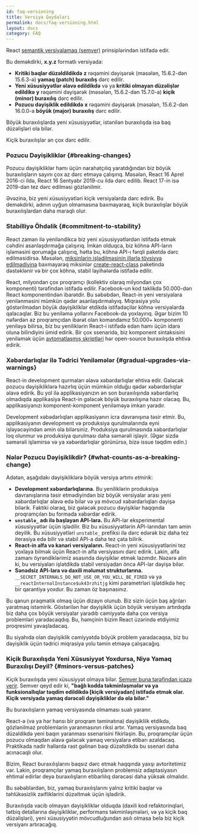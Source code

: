 ```yaml
---
id: faq-versioning
title: Versiya Qaydaları
permalink: docs/faq-versioning.html
layout: docs
category: FAQ
---
```


React [semantik versiyalamaq (semver)](https://semver.org/) prinsiplərindən istifadə edir.

Bu deməkdirki, **x.y.z** formatlı versiyada:

* **Kritiki baqlar düzəldildikdə** **z** rəqəmini dəyişərək (məsələn, 15.6.2-dən 15.6.3-ə) **yamaq (patch) buraxılış** dərc edilir.
* **Yeni xüsusiyyətlər əlavə edildikdə** və ya **kritiki olmayan düzəlişlər edildikə** **y** rəqəmini dəyişərək (məsələn, 15.6.2-dən 15.7.0-a) **kiçik (minor) buraxılış** dərc edilir.
* **Pozucu dəyişiklik edildikdə** **x** rəqəmini dəyişərək (məsələn, 15.6.2-dən 16.0.0-a **böyük (major) buraxılış** dərc edilir.

Böyük buraxılışlarda yeni xüsusiyyətlər, istənilən buraxılışda isə baq düzəlişləri ola bilər.

Kiçik buraxılışlar ən çox dərc edilir.

### Pozucu Dəyişikliklər {#breaking-changes}

Pozucu dəyişikliklər hamı üçün narahatçılıq yaratdığından biz böyük buraxılışların sayını çox az dərc etməyə çalışırıq. Məsələn, React 16 Aprel 2016-ci ildə, React 16 Sentyabr 2019-cu ildə dərc edilib. React 17-in isə 2019-dan tez dərc edilməsi gözlənilmir.

Əvəzinə, biz yeni xüsusiyyətləri kiçik versiyalarda dərc edirik. Bu deməkdirki, adının uyğun olmamasına baxmayaraq, kiçik buraxılışlar böyük buraxılışlardan daha maraqlı olur.

### Stabilliyə Öhdəlik {#commitment-to-stability}

React zaman ilə yeniləndikcə biz yeni xüsusiyyətlərdən istifadə etmək cəhdini asanlaşdırmağa çalışırıq. İmkan olduqca, biz köhnə API-ların işləməsini qorumağa çalışırıq, hətta bu, köhnə API-ı fərqli paketdə dərc edilməsidirsə. Məsələn, [miksinlərin işlədilməsinin illərlə tövsiyyə edilmədiyinə](/blog/2016/07/13/mixins-considered-harmful.html) baxmayaraq miksinlər [create-react-class](/docs/react-without-es6.html#mixins) paketində dəstəklənir və bir çox köhnə, stabil layihələrdə istifadə edilir.

React, milyondan çox proqramçı (kollektiv olaraq milyondan çox komponenti) tərəfindən istifadə edilir. Facebook-un kod təklikdə 50.000-dən React komponentindən ibarətdir. Bu səbəbdən, React-in yeni versiyalara yenilənməsini mümkün qədər asanlaşdırmalıyıq. Miqrasiya yolu göstərilmədən böyük dəyişikliklər etdikdə istifadəçilər köhnə versiyalarda qalacaqlar. Biz bu yeniləmə yollarını Facebook-da yoxlayırıq. Əgər bizim 10 nəfərdən az proqramçıdan ibarət olan komandamız 50.000+ komponenti yeniləyə bilirsə, biz bu yeniliklərin React-i istifadə edən hamı üçün idarə oluna bilindiyini ümid edirik. Bir çox ssenaridə, biz komponent sintaksisini yeniləmək üçün [avtomatlaşmış skriptləri](https://github.com/reactjs/react-codemod) hər open-source buraxılışda ehtiva edirik.

### Xəbərdarlıqlar ilə Tədrici Yeniləmələr {#gradual-upgrades-via-warnings}

React-in development qurmaları əlavə xəbərdarlıqlar ehtiva edir. Gələcək pozucu dəyişikliklərə hazırlıq üçün mümkün olduğu qədər xəbərdarlıqlar əlavə edirik. Bu yol ilə applikasiyanızın ən son buraxılışında xəbərdarlıq olmadıqda applikasiya React-in gələcək böyük buraxılışına hazır olacaq. Bu, applikasiyanızı komponent-komponent yeniləməyə imkan yaradır.

Development xəbədarlıqları applikasiyanın icra davranışına təsir etmir. Bu, applikasiyanın development və produksiya qurulmalarında eyni işləyəcəyindən əmin ola bilərsiniz. Produksiya qurulmasında xəbərdarlıqlar loq olunmur və produksiya qurulması daha səmərəli işləyir. (Əgər sizdə səmərəli işləmirsə və ya xəbərdarlıqlar görünürsə, bizə issue təqdim edin.)

### Nələr Pozucu Dəyişiklikdir? {#what-counts-as-a-breaking-change}

Adətən, aşağıdakı dəyişikliklərə böyük versiya artımı *etmirik*:

* **Development xəbərdarlıqlarına.** Bu yeniliklərin produksiya davranışlarına təsir etmədiyindən biz böyük versiyalar arası yeni xəbərdarlıqlar əlavə edə bilər və ya mövcud xəbərdarlıqları dəyişə bilərik. Faktiki olaraq, biz gələcək pozucu dəyişiklər haqqında proqramçıları bu formada xəbərdar edirik.
* **`unstable_` adı ilə başlayan API-lara.** Bu API-lar eksperimental xüsusiyyətlər üçün işlədilir. Biz bu xüsusiyyətlərin API-larından tam əmin deyilik. Bu xüsusiyyətləri `unstable_` prefiksi ilə dərc edərək biz daha tez iterasiya edə bilir və stabil API-a daha tez çata bilirik.
* **React-in alfa və kanari versiyaların.** React-in yeni xüsusiyyətlərini tez yoxlaya bilmək üçün React-in alfa versiyasını dərc edirik. Lakin, alfa zamanı öyrəndiklərimiz əsasında dəyişiklər etmək lazımdır. Nəzərə alin ki, bu versiyaları işlətdikdə stabil versiyadan öncə API-lar dəyişə bilər.
* **Sənədsiz API-lara və daxili məlumat strukturlarına.** `__SECRET_INTERNALS_DO_NOT_USE_OR_YOU_WILL_BE_FIRED` və ya `__reactInternalInstance$uk43rzhitjg` kimi parametrləri işlətdikdə heç bir qarantiya yoxdur. Bu zaman öz başınasınız.

Bu qanun praqmatik olmaq üçün dizayn olunub. Biz sizin üçün baş ağrıları yaratmaq istəmirik. Göstərilən hər dəyişiklik üçün böyük versiyanı artırdıqda biz daha çox böyük versiyalar yaradıb cəmiyyətə daha çox versiya problemləri yaradacaqdıq. Bu, həmçinin bizim React üzərində etdiyimiz proqresimi yavaşladacaq.

Bu siyahıda olan dəyişiklik cəmiyyətdə böyük problem yaradacaqsa, biz bu dəyişiklik üçün tədrici miqrasiya yolu təmin etməyə çalışacağıq.

### Kiçik Buraxılışda Yeni Xüsusiyyət Yoxdursa, Niyə Yamaq Buraxılışı Deyil? {#minors-versus-patches}

Kiçik buraxılışda yeni xüsusiyyət olmaya bilər. [Semver buna tərəfindən icazə verir](https://semver.org/#spec-item-7). Semver qeyd edir ki, **"bağlı kodda təkminləşmələr və ya funksionallıqlar təqdim edildikdə [kiçik versiyadan] istifadə etmək olar. Kiçik versiyada yamaq dərəcəli dəyişikliklər də ola bilər."**

Bu buraxılışların yamaq versiyasında olmaması sualı yaranır.

React-ə (və ya hər hansı bir proqram təminatına) dəyişikliik etdikdə, gözlənilməz problemlərin yaranmasının riksi artır. Yamaq versiyasında baq düzəldikdə yeni baqın yaranması ssenarisini fikirləşin. Bu, proqramçılar üçün pozucu olmaqdan əlavə gələcək yamaq versiyalara etibarı azaldacaq. Praktikada nadir hallarda rast gəlinən baqı düzəltdikdə bu ssenari daha acınacaqlı olur.

Bizim, React buraxılışlarını baqsız dərc etmək haqqında yaxşı avtoritetimiz var. Lakin, proqramçılar yamaq buraxılışların problemsiz adaptasiyasın ehtimal edirlər deyə buraxılışların etibarlılıq dərəcəsi daha yüksək olmalıdır.

Bu səbəblərdən, biz, yamaq buraxılışlarını yalnız kritiki baqlar və təhlükəsizlik zəifliklərini düzəltmək üçün işlədirik.

Buraxılışda vacib olmayan dəyişikliklər olduqda (daxili kod refaktorinqləri, tətbiq detallarına dəyişikliklər, performans təkminləşmələri, və ya kiçik baq düzəlişləri), yeni xüsusiyyətin mövcudluğundan asılı olmasa belə biz kiçik versiyanı artıracağıq.
